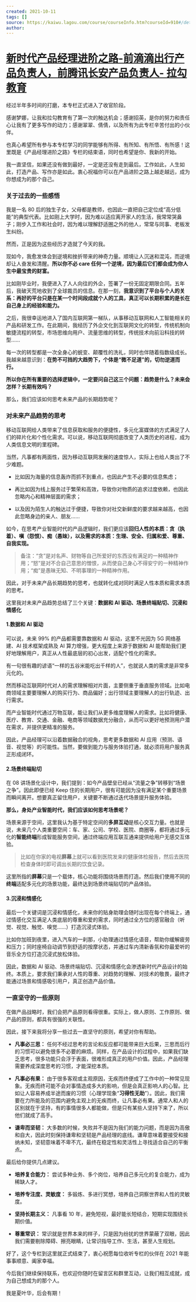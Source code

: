 ```yaml
---
created: 2021-10-11
tags: []
source: https://kaiwu.lagou.com/course/courseInfo.htm?courseId=910#/detail/pc?id=7488
author: 
---
```


# [新时代产品经理进阶之路-前滴滴出行产品负责人，前腾讯长安产品负责人- 拉勾教育](https://kaiwu.lagou.com/course/courseInfo.htm?courseId=910#/detail/pc?id=7488)


经过半年多时间的打磨，本专栏正式进入了收官阶段。

感谢梦娜，让我和拉勾教育有了第一次的触达机会；感谢招英，是你的努力和责任心让我有了更多写作的动力；感谢翠翠、倩倩，以及所有为此专栏辛苦付出的小伙伴。

也真心希望所有参与本专栏学习的同学能够有所得、有所知、有所悟、有所感！这里既是《产品经理进阶之路》专栏的结束语，同时也希望是你、我新的开始。

我一直坚信，如果还没有做到最好，一定是还没有走到最后。工作如此，人生如此，打造产品、写作亦是如此。衷心祝福你可以在产品进阶之路上越走越远，成为你想成为的那个自己。

### 关于过去的一些感悟

我是一名 80 后的独生子女，父母都是教师，也因此一直把自己定位成“高分低能”的典型代表。比如刚上大学时，因为难以适应离开家人的生活，我常常哭鼻子；刚步入工作和社会时，因为难以理解舒适圈之外的他人，常常与同事、老板发生纠纷。

然而，正是因为这些经历才造就了今天的我。

现如今，我愈发体会到逆境和挫折带来的神奇力量。顺境让人沉迷和混沌，而逆境却让人奋发和清醒。**所以你不必 care 任何一个逆境，因为最后它们都会成为你人生中最宝贵的财富。**

比如刚毕业时，我便进入了人人向往的外企，签署了一份无固定期限合同。五年后，我破天荒地收到了全球裁员的信息。在那一刻，**我意识到了平台与个人的关系：再好的平台只是在某一个时间段成就个人的工具，真正可以长期积累的是长在自己身上的经验和能力。**

之后，我很幸运地进入了国内互联网第一梯队，从事移动互联网和人工智能相关的产品和研发工作。在此期间，我经历了外企文化到互联网文化的转型，传统机制向敏捷流程的转型，市场思维向用户、流量思维的转型，传统技术向前沿科技的转型……

每一次的转型都是一次全身心的蜕变、颠覆性的洗礼，同时也伴随着指数级成长。我越来越意识到：**在势不可挡的大趋势下，个体是“微不足道”的，切勿逆道而行。**

**所以你在所有重要的选择逻辑中，一定要问自己这三个问题：趋势是什么？未来会怎样？长期有效吗？**

那么，我们应该如何思考未来产品的长期趋势呢？

### 对未来产品趋势的思考

移动互联网给人类带来了信息获取和服务的便捷性，多元化富媒体的方式满足了人们的碎片化和个性化需求。可以说，移动互联网彻底改变了人类历史的进程，成为人类信息文明的里程碑。

当然，凡事都有两面性，因为移动互联网发展的速度惊人，实际上也给人类出了不少难题。

-   比如因为海量的信息轰炸而抓不到重点，也因此产生不必要的信息焦虑；
    
-   再比如因为线上服务过于繁荣和高效，导致你对物质的追求过度依赖，也因此忽略内心和精神层面的需求；
    
-   以及因为陌生人的触达过于便捷，导致你对社交新鲜度的要求越来越高，也因此忽略身边的亲人、朋友……
    

如今，在思考产业智能时代的产品逻辑时，我们更应该**回归人性的本质：贪（执着）、嗔（怨恨）、痴（愚昧），以及需求的本质：生理、安全、归属和爱、尊重、自我实现。**

> 备注：“贪”是对名声、财物等自己所爱好的东西没有满足的一种精神作用；“怒”是对不合自己意思的憎恨，从而使自己身心不得安宁的一种精神作用；“痴”是愚昧无知、不明事理的一种精神作用。

因此，对于未来产品长期趋势的思考，也就转化成对同时满足人性本质和需求本质的思考。

这里我对未来产品趋势总结了三个关键：**数据和 AI 驱动、场景终端贴切、沉浸和情感化**

#### 1.数据和 AI 驱动

可以说，未来 99% 的产品都需要靠数据和 AI 驱动，这里不光因为 5G 网络基建、AI 技术框架成熟及 AI 算力增强，更大程度上来源于数据和 AI 能帮助我们更好地理解用户，真正从人性最底层的初心出发，适配个性化的需求。

有一句很有趣的谚语“一样的五谷米能吃出千样的人”，也就说人类的需求是非常多元化的。

然而移动互联网时代对人的需求理解相对片面，主要侧重于垂直服务领域。比如电商领域主要要理解人的购买行为、商品偏好；出行领域主要理解人的出行轨迹、出行需求。

而产业智能时代通过万物互联，能让我们从更多维度理解人的需求。比如将健康、医疗、教育、交通、金融、电商等领域数据充分融合，从而可以更好地预测用户潜在需求，并提供更精准的服务。

因此，产品经理可以沿着数据融合的视角，思考更多数据和 AI 应用（预测、语音、视觉等）的可能性。当然，要做到能力与服务体验打通，就必须将用户服务真正形成闭环。

#### 2.场景终端贴切

在 08 讲场景化设计中，我们提到：如今产品壁垒已经从“流量之争”转移到“场景之争”。因此即便已经 Keep 住的长期用户，很有可能因为没有满足某个重要场景而瞬间离开。想要真正留住用户，关键要不断通过迭代场景提升服务体验。

**那么，身处产业智能时代，我们应该如何思考场景呢？**

场景来源于空间，这里我认为基于特定空间的**多屏互动**是核心交互力量。也就是说，未来几个人类重要空间：车、家、公司、学校、医院、商圈等，都将通过多元化的**智能终端**形成智能服务空间，通过终端应用互联互通来提供给用户无感交互体验。

> 比如在你家的电视**屏幕**上就可以看到医院发来的健康体检报告，然后去医院检查身体时即可调出长期的饮食记录。

这里所指的**屏幕**只是一个载体，核心功能将围绕场景而打造。然后我们使用不同的**终端**适配多元化的场景功能，最终达到场景终端贴切的产品体验。

#### 3.沉浸和情感化

最后一个关键词是沉浸和情感化，未来你的贴身助理会随时出现在每个终端上，通过情感化交互满足人类底层的尊重和爱的需求，同时通过全方位的感官融合（听觉、视觉、触觉、嗅觉……）打造沉浸式体验。

比如你加班到夜里，进入汽车的一刹那，小助理通过情感化语音，帮助你缓解疲劳和压力；同时座椅自动调节到舒适的按摩状态，并通过车内清新香氛和你最爱听的音乐全方位打造沉浸式放松体验。

因此，数据和 AI 驱动、场景终端贴切、沉浸和情感化会渗透新时代产品设计的始终。本质上，要求我们秉承对人性的尊重、对趋势的理解、对技术的敬畏，最终才能通过场景和情感吸引用户，真正创造产品价值。

### 一直坚守的一些原则

在做产品战略时，我们会把产品原则看得很重。实际上，做人原则、工作原则、做产品的原则，都具有很强的关联性。

因此，接下来我将分享一些过去一直坚守的原则，希望对你有帮助。

-   **凡事必三思：** 任何不经过思考的言论和反应都可能带来巨大后果，三思而后行的习惯可以避免很多不必要的麻烦。同样，在产品设计的过程中，如果我们缺乏思考，很多功能只会浮于表面，很难形成真正的用户价值。因此，产品经理需要养成深度思考的习惯，才能深挖本质。
    
-   **凡事必有果：** 由于很多客观或主观原因，无疾而终便成了工作中的一种常见现象。无疾而终可能不会对事情造成多大的影响，但是会真正影响人的心智。比如让人容易养成半途而废的习惯（心理学现象“**习得性无助**”）。因此，我们需要在力所能及的范围内避免主观上的无疾而终，让凡事必有果。通常人和人的区别就在于坚持，有的事情很多人都能做，但是只有某些人坚持下来了，所以他们就成了高手。
    
-   **谦卑而坚韧：** 大多数的时候，失败并不是因为我们的能力问题，而是因为高傲和自大，因此时刻保持谦卑和坚韧是产品经理的底线。谦卑意味着要接受和接纳未知，坚韧意味着不卑不亢，最终在稳定性和灵活性上寻找适合自己的平衡点。
    

最后给你提供几点建议。

-   **培养复合能力：** 尝试多种业务、多个岗位，培养自己多元化的复合能力，成为稀缺人才。
    
-   **培养专注度、灵敏度：** 多锻炼、多进行冥想，培养自己洞察世界和人性的灵敏度。
    
-   **坚持长期主义：** 凡事看 10 年，避免短视，最好能长短结合，短期实现围绕长期价值。
    
-   **尊重常识：** 常识就是世界本来的样子，只是因为纷扰的世界蒙蔽了双眼，因此我们需要剔除障碍、擦亮眼睛，让常识指导工作、生活，甚至人生规划。
    

好了，这个专栏到这里就正式结束了，衷心祝愿每位收听专栏的伙伴在 2021 年能事事顺意、阖家幸福。

今后我们继续保持联系，也欢迎你随时在留言区和群里互动，让我们相互成就，成为自己想成为的那个人。

我是夏叶华，后会有期！
